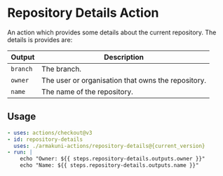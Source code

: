# Repository Details Action

An action which provides some details about the current repository.
The details is provides are:

| Output   | Description                                        |
|----------|----------------------------------------------------|
| `branch` | The branch.                                        |
| `owner`  | The user or organisation that owns the repository. |
| `name`   | The name of the repository.                        |


## Usage

```yaml
- uses: actions/checkout@v3
- id: repository-details
  uses: ./armakuni-actions/repository-details@{current_version}
- run: |
    echo "Owner: ${{ steps.repository-details.outputs.owner }}"
    echo "Name: ${{ steps.repository-details.outputs.name }}"
```
